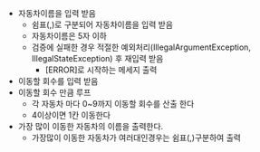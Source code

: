 - 자동차이름을 입력 받음 
  - 쉼표(,)로 구분되어 자동차이름을 입력 받음
  - 자동차이름은 5자 이하
  - 검증에 실패한 경우 적절한 예외처리(IllegalArgumentException, IllegalStateException) 후 재입력 받음 
    - [ERROR]로 시작하는 메세지 출력
- 이동할 회수를 입력 받음
- 이동할 회수 만큼 루프
  - 각 자동차 마다 0~9까지 이동할 회수를 산출 한다
  - 4이상이면 1칸 이동한다
- 가장 많이 이동한 자동차의 이름을 출력한다.
  - 가장많이 이동한 자동차가 여러대인경우는 쉼표(,)구분하여 출력